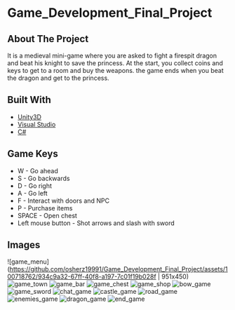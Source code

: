 # Game_Development_Final_Project

## About The Project

It is a medieval mini-game where you are asked to fight a firespit dragon and beat his knight to save the princess. At the start, you collect coins and keys to get to a room and buy the weapons.
the game ends when you beat the dragon and get to the princess.

## Built With

- [Unity3D](https://unity.com/)
- [Visual Studio](https://visualstudio.microsoft.com/)
- [C#](https://docs.microsoft.com/en-us/dotnet/csharp/)

## Game Keys
-  W - Go ahead
-  S - Go backwards
-  D - Go right
-  A - Go left
-  F - Interact with doors and NPC
-  P - Purchase items
-  SPACE - Open chest
-  Left mouse button - Shot arrows and slash with sword

  ## Images
![game_menu](https://github.com/osherz19991/Game_Development_Final_Project/assets/100718762/934c9a32-67ff-40f8-a197-7c01f19b028f | 951x450)
![game_town](https://github.com/osherz19991/Game_Development_Final_Project/assets/100718762/f9c1cf46-8464-403d-a66a-f55fb1e92f73)
![game_bar](https://github.com/osherz19991/Game_Development_Final_Project/assets/100718762/353bd933-454b-4d29-ba34-6ac0bd2bc021)
![game_chest](https://github.com/osherz19991/Game_Development_Final_Project/assets/100718762/6b4ecf4c-0a02-47fc-b865-71c712d5366f)
![game_shop](https://github.com/osherz19991/Game_Development_Final_Project/assets/100718762/a372b458-de16-453d-976e-e6b9340b0f6c)
![bow_game](https://github.com/osherz19991/Game_Development_Final_Project/assets/100718762/adc93b07-0de5-49e4-a5aa-0fdfacafba5d)
![game_sword](https://github.com/osherz19991/Game_Development_Final_Project/assets/100718762/96bd9301-d45d-4cd0-88b7-e9fd24099188)
![chat_game](https://github.com/osherz19991/Game_Development_Final_Project/assets/100718762/5b0fd96c-8ba5-4d33-a671-7495e73ad2a8)
![castle_game](https://github.com/osherz19991/Game_Development_Final_Project/assets/100718762/94831626-5496-4b1e-86f4-11df1d47c354)
![road_game](https://github.com/osherz19991/Game_Development_Final_Project/assets/100718762/c9e205e5-e7c8-4069-b45d-281728885f04)
![enemies_game](https://github.com/osherz19991/Game_Development_Final_Project/assets/100718762/6f3750e6-0da5-435e-b725-3338e600d4bb)
![dragon_game](https://github.com/osherz19991/Game_Development_Final_Project/assets/100718762/12011495-946c-49eb-a69f-89da4efa06da)
![end_game](https://github.com/osherz19991/Game_Development_Final_Project/assets/100718762/059ac258-8599-4f12-a2ac-b3477a7219b2)
